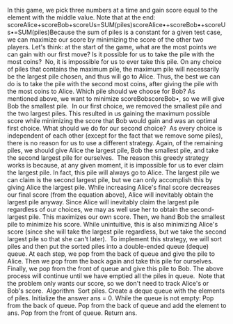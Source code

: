 In this game, we pick three numbers at a time and gain score equal to the element with the middle value. Note that at the end:
​
scoreAlice+scoreBob+scoreUs=SUM(piles)scoreAlice•+scoreBob•+scoreUs•=SUM(piles)
​
Because the sum of piles is a constant for a given test case, we can maximize our score by minimizing the score of the other two players.
​
Let's think: at the start of the game, what are the most points we can gain with our first move? Is it possible for us to take the pile with the most coins?
​
No, it is impossible for us to ever take this pile. On any choice of piles that contains the maximum pile, the maximum pile will necessarily be the largest pile chosen, and thus will go to Alice.
​
Thus, the best we can do is to take the pile with the second most coins, after giving the pile with the most coins to Alice. Which pile should we choose for Bob? As mentioned above, we want to minimize scoreBobscoreBob•, so we will give Bob the smallest pile.
​
In our first choice, we removed the smallest pile and the two largest piles. This resulted in us gaining the maximum possible score while minimizing the score that Bob would gain and was an optimal first choice. What should we do for our second choice?
​
As every choice is independent of each other (except for the fact that we remove some piles), there is no reason for us to use a different strategy. Again, of the remaining piles, we should give Alice the largest pile, Bob the smallest pile, and take the second largest pile for ourselves.
​
The reason this greedy strategy works is because, at any given moment, it is impossible for us to ever claim the largest pile. In fact, this pile will always go to Alice. The largest pile we can claim is the second largest pile, but we can only accomplish this by giving Alice the largest pile. While increasing Alice's final score decreases our final score (from the equation above), Alice will inevitably obtain the largest pile anyway.
​
Since Alice will inevitably claim the largest pile regardless of our choices, we may as well use her to obtain the second-largest pile. This maximizes our own score. Then, we hand Bob the smallest pile to minimize his score. While unintuitive, this is also minimizing Alice's score (since she will take the largest pile regardless, but we take the second largest pile so that she can't later).
​
To implement this strategy, we will sort piles and then put the sorted piles into a double-ended queue (deque) queue. At each step, we pop from the back of queue and give the pile to Alice. Then we pop from the back again and take this pile for ourselves. Finally, we pop from the front of queue and give this pile to Bob. The above process will continue until we have emptied all the piles in queue.
​
Note that the problem only wants our score, so we don't need to track Alice's or Bob's score.
​
Algorithm
​
Sort piles.
Create a deque queue with the elements of piles.
Initialize the answer ans = 0.
While the queue is not empty:
Pop from the back of queue.
Pop from the back of queue and add the element to ans.
Pop from the front of queue.
Return ans.
​